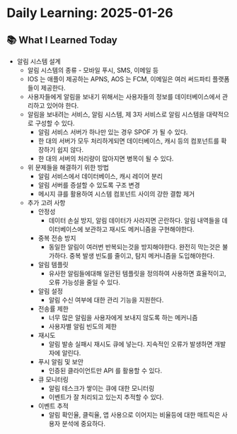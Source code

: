 # Daily Learning: 2025-01-26

## 📚 What I Learned Today
- 알림 시스템 설계
    - 알림 시스템의 종류 - 모바일 푸시, SMS, 이메일 등
    - IOS 는 애플이 제공하는 APNS, AOS 는 FCM, 이메일은 여러 써드파티 플랫폼들이 제공한다.
    - 사용자들에게 알림을 보내기 위해서는 사용자들의 정보를 데이터베이스에서 관리하고 있어야 한다.
    - 알림을 보내려는 서비스, 알림 시스템, 제 3자 서비스로 알림 시스템을 대략적으로 구성할 수 있다.
        - 알림 서비스 서버가 하나만 있는 경우 SPOF 가 될 수 있다.
        - 한 대의 서버가 모두 처리하게되면 데이터베이스, 캐시 등의 컴포넌트를 확장하기 쉽지 않다.
        - 한 대의 서버의 처리량이 많아지면 병목이 될 수 있다.
    - 위 문제들을 해결하기 위한 방법
        - 알림 서비스에서 데이터베이스, 캐시 레이어 분리
        - 알림 서버를 증설할 수 있도록 구조 변경
        - 메시지 큐를 활용하여 시스템 컴포넌트 사이의 강한 결합 제거
    - 추가 고려 사항
        - 안정성
            - 데이터 손실 방지, 알림 데이터가 사라지면 곤란하다. 알림 내역들을 데이터베이스에 보관하고 재시도 메커니즘을 구현해야한다.
        - 중복 전송 방지
            - 동일한 알림이 여러번 반복되는것을 방지해야한다. 완전히 막는것은 불가하다. 중복 발생 빈도를 줄이고, 탐지 메커니즘을 도입해야한다.
        - 알림 템플릿
            - 유사한 알림들에대해 일관된 템플릿을 정의하여 사용하면 효율적이고, 오류 가능성을 줄일 수 있다.
        - 알림 설정
            - 알림 수신 여부에 대한 관리 기능을 지원한다.
        - 전송률 제한
            - 너무 많은 알림을 사용자에게 보내지 않도록 하는 메커니즘
            - 사용자별 알림 빈도의 제한
        - 재시도
            - 알림 발송 실패시 재시도 큐에 넣는다. 지속적인 오류가 발생하면 개발자에 알린다.
        - 푸시 알림 및 보안
            - 인증된 클라이언트만 API 를 활용할 수 있다.
        - 큐 모니터링
            - 알림 테스크가 쌓이는 큐에 대한 모니터링
            - 이벤트가 잘 처리되고 있는지 추적할 수 있다.
        - 이벤트 추적
            - 알림 확인율, 클릭율, 앱 사용으로 이어지는 비율등에 대한 매트릭은 사용자 분석에 중요하다.
